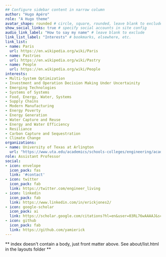 ```yaml
---
## Configure sidebar content in narrow column
author: "Hugo Apéro"
role: "A Hugo theme"
avatar_shape: rounded # circle, square, rounded, leave blank to exclude
show_social_links: true # specify social accounts in site config
audio_link_label: "How to say my name" # leave blank to exclude
link_list_label: "Interests" # bookmarks, elsewhere, etc.
link_list:
- name: Paris
  url: https://en.wikipedia.org/wiki/Paris
- name: Pastries
  url: https://en.wikipedia.org/wiki/Pastry
- name: People
  url: https://en.wikipedia.org/wiki/People
interests:
- Multi-System Optimization
- Investment and Operation Decision Making Under Uncertainity
- Emerging Technologies
- Systems of Systems
- Food, Energy, Water, Systems
- Supply Chains
- Modern Manufacturing
- Energy Poverty
- Energy Generation
- Water Capture and Reuse
- Energy and Water Efficiency
- Resiliance
- Carbon Capture and Sequestration
- Climate Change
organizations:
- name: University of Texas at Arlington
  url: "https://www.uta.edu/academics/schools-colleges/engineering/academics/departments/industrial/"
role: Assistant Professor
social:
- icon: envelope
  icon_pack: fas
  link: '#contact'
- icon: twitter
  icon_pack: fab
  link: https://twitter.com/engineer_living
- icon: linkedin
  icon_pack: fab
  link: https://www.linkedin.com/in/erickjones2/
- icon: google-scholar
  icon_pack: ai
  link: https://scholar.google.com/citations?hl=en&user=03RL76wAAAAJ&scilu=&scisig=AMD79ooAAAAAXsrkYNUo6SGCkxMfNAPTnV5hSopsR6Z6&gmla=AJsN-F4VzSUz-PPILlmSavoO4WfA89bOjhFYjM7uYAZSj_A294mwvPHLPsPztQWnwUBV36SJPGZZ26s5-bSvaO2LhWAVJOZv9dwe6OCVx74sICbMx6XlUg4&sciund=1053528973528943079
- icon: github
  icon_pack: fab
  link: https://github.com/yamierick
---
```


** index doesn't contain a body, just front matter above.
See about/list.html in the layouts folder **